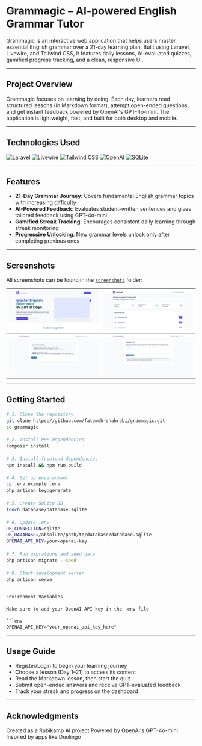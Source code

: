 # Grammagic – AI-powered English Grammar Tutor

Grammagic is an interactive web application that helps users master essential English grammar over a 21-day learning plan. Built using Laravel, Livewire, and Tailwind CSS, it features daily lessons, AI-evaluated quizzes, gamified progress tracking, and a clean, responsive UI.

---

## Project Overview

Grammagic focuses on learning by doing. Each day, learners read structured lessons (in Markdown format), attempt open-ended questions, and get instant feedback powered by OpenAI's GPT-4o-mini. The application is lightweight, fast, and built for both desktop and mobile.

---

## Technologies Used

[![Laravel](https://img.shields.io/badge/-Laravel-%23FF2D20?style=for-the-badge&logo=laravel&logoColor=white)](https://laravel.com)
[![Livewire](https://img.shields.io/badge/-Livewire-%2322C55E?style=for-the-badge&logo=laravel&logoColor=white)](https://laravel-livewire.com)
[![Tailwind CSS](https://img.shields.io/badge/-Tailwind_CSS-%2306B6D4?style=for-the-badge&logo=tailwind-css&logoColor=white)](https://tailwindcss.com)
[![OpenAI](https://img.shields.io/badge/-OpenAI-%23000000?style=for-the-badge&logo=openai&logoColor=white)](https://openai.com)
[![SQLite](https://img.shields.io/badge/-SQLite-%230073a6?style=for-the-badge&logo=sqlite&logoColor=white)](https://sqlite.org)

---

## Features

- **21-Day Grammar Journey**: Covers fundamental English grammar topics with increasing difficulty
- **AI-Powered Feedback**: Evaluates student-written sentences and gives tailored feedback using GPT-4o-mini
- **Gamified Streak Tracking**: Encourages consistent daily learning through streak monitoring
- **Progressive Unlocking**: New grammar levels unlock only after completing previous ones

---

## Screenshots

All screenshots can be found in the [`screenshots`](./screenshots) folder:

| ![Homepage](./Screenshots/Homepage.png) | ![Dashboard](./Screenshots/Dashboard.png) |
|-----------------------------------------|-------------------------------------------|
| ![Textbook](./Screenshots/textbook.png) | ![Test](./Screenshots/test.png)           |

---

## Getting Started

```bash
# 1. Clone the repository
git clone https://github.com/fatemeh-shahrabi/grammagic.git
cd grammagic

# 2. Install PHP dependencies
composer install

# 3. Install frontend dependencies
npm install && npm run build

# 4. Set up environment
cp .env.example .env
php artisan key:generate

# 5. Create SQLite DB
touch database/database.sqlite

# 6. Update .env
DB_CONNECTION=sqlite
DB_DATABASE=/absolute/path/to/database/database.sqlite
OPENAI_API_KEY=your-openai-key

# 7. Run migrations and seed data
php artisan migrate --seed

# 8. Start development server
php artisan serve
```
```

Environment Variables

Make sure to add your OpenAI API key in the .env file

```env
OPENAI_API_KEY="your_openai_api_key_here"
```
---

## Usage Guide

- Register/Login to begin your learning journey
- Choose a lesson (Day 1–21) to access its content
- Read the Markdown lesson, then start the quiz
- Submit open-ended answers and receive GPT-evaluated feedback
- Track your streak and progress on the dashboard

---

## Acknowledgments

Created as a Rubikamp AI project
Powered by OpenAI's GPT-4o-mini
Inspired by apps like Duolingo


